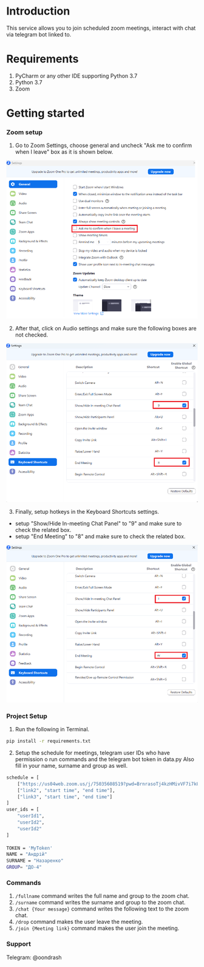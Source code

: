 # Introduction
This service allows you to join scheduled zoom meetings, interact with chat via telegram bot linked to.

# Requirements
1. PyCharm or any other IDE supporting Python 3.7
2. Python 3.7
3. Zoom

# Getting started
### Zoom setup
1. Go to Zoom Settings, choose general and uncheck "Ask me to confirm when I leave" box as it is shown below.

![](assets/settngs1.png)

2. After that, click on Audio settings and make sure the following boxes are not checked.

![](assets/settngs2.png)

3. Finally, setup hotkeys in the Keyboard Shortcuts settings.
 - setup "Show/Hide In-meeting Chat Panel" to "9" and make sure to check the related box.
 - setup "End Meeting" to "8" and make sure to check the related box.

![](assets/settngs3.png)

### Project Setup

1. Run the following in Terminal.
```bash
pip install -r requirements.txt
```
2. Setup the schedule for meetings, telegram user IDs who have permission o run commands and the telegram bot token in data.py
Also fill in your name, surname and group as well.
```bash
schedule = [
    ["https://us04web.zoom.us/j/75035608519?pwd=BrnrasoTj4kzHMivVF7i7kUXen0kOG.1", "8:40", "10:35"],
    ["link2", "start time", "end time"],
    ["link3", "start time", "end time"]
]
user_ids = [
    "userId1",
    "userId2",
    "userId2"
]

TOKEN = 'MyToken'
NAME = "Андрій"
SURNAME = "Назаренко"
GROUP= "ДО-4"
```

### Commands
1. ```/fullname``` command writes the full name and group to the zoom chat.
2. ```/surname``` command writes the surname and group to the zoom chat.
3. ```/chat {Your message}``` command writes the following text to the zoom chat.
4. ```/drop``` command makes the user leave the meeting.
5. ```/join {Meeting link}``` command makes the user join the meeting.

### Support
Telegram: @oondrash
